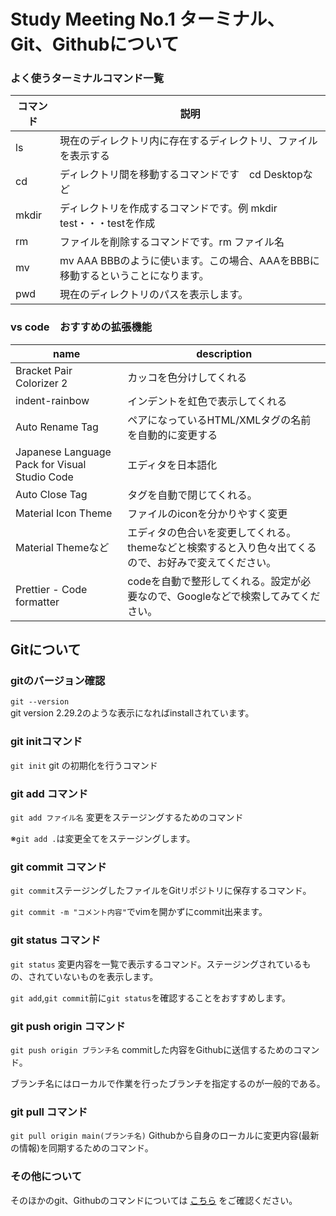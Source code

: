 # Study Meeting No.1 ターミナル、Git、Githubについて

### よく使うターミナルコマンド一覧
| コマンド | 説明 |
| --- | --- |
| ls | 現在のディレクトリ内に存在するディレクトリ、ファイルを表示する |
| cd | ディレクトリ間を移動するコマンドです　cd Desktopなど |
| mkdir | ディレクトリを作成するコマンドです。例 mkdir test・・・testを作成
| rm | ファイルを削除するコマンドです。rm ファイル名 |
| mv | mv AAA BBBのように使います。この場合、AAAをBBBに移動するということになります。|
| pwd | 現在のディレクトリのパスを表示します。|



### vs code　おすすめの拡張機能
| name | description |
| --- | --- |
| Bracket Pair Colorizer 2 | カッコを色分けしてくれる |
| indent-rainbow | インデントを虹色で表示してくれる |
| Auto Rename Tag | ペアになっているHTML/XMLタグの名前を自動的に変更する
| Japanese Language Pack for Visual Studio Code | エディタを日本語化 |
| Auto Close Tag | タグを自動で閉じてくれる。|
| Material Icon Theme | ファイルのiconを分かりやすく変更 |
| Material Themeなど | エディタの色合いを変更してくれる。  themeなどと検索すると入り色々出てくるので、お好みで変えてください。|
| Prettier - Code formatter | codeを自動で整形してくれる。設定が必要なので、Googleなどで検索してみてください。|




## Gitについて

### gitのバージョン確認
`git --version`  
git version 2.29.2のような表示になればinstallされています。

### git initコマンド

`git init` git の初期化を行うコマンド

### git add コマンド

`git add ファイル名` 変更をステージングするためのコマンド  

※`git add .`は変更全てをステージングします。

### git commit コマンド

`git commit`ステージングしたファイルをGitリポジトリに保存するコマンド。

`git commit -m "コメント内容"`でvimを開かずにcommit出来ます。

### git status コマンド

`git status` 変更内容を一覧で表示するコマンド。ステージングされているもの、されていないものを表示します。  

`git add`,`git commit`前に`git status`を確認することをおすすめします。

### git push origin コマンド

`git push origin ブランチ名` commitした内容をGithubに送信するためのコマンド。  

ブランチ名にはローカルで作業を行ったブランチを指定するのが一般的である。

###  git pull コマンド

`git pull origin main(ブランチ名)` Githubから自身のローカルに変更内容(最新の情報)を同期するためのコマンド。

### その他について

そのほかのgit、Githubのコマンドについては [こちら](https://docs.google.com/document/d/18lVZyyVXGR8PGqRH7GENDYcGRtsT1lSzFNoSPGXngvI/edit?usp=sharing) をご確認ください。

